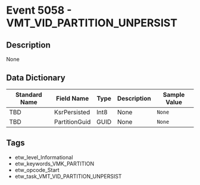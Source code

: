 # Event 5058 - VMT_VID_PARTITION_UNPERSIST

## Description
None

## Data Dictionary
|Standard Name|Field Name|Type|Description|Sample Value|
|---|---|---|---|---|
|TBD|KsrPersisted|Int8|None|`None`|
|TBD|PartitionGuid|GUID|None|`None`|

## Tags
* etw_level_Informational
* etw_keywords_VMK_PARTITION
* etw_opcode_Start
* etw_task_VMT_VID_PARTITION_UNPERSIST